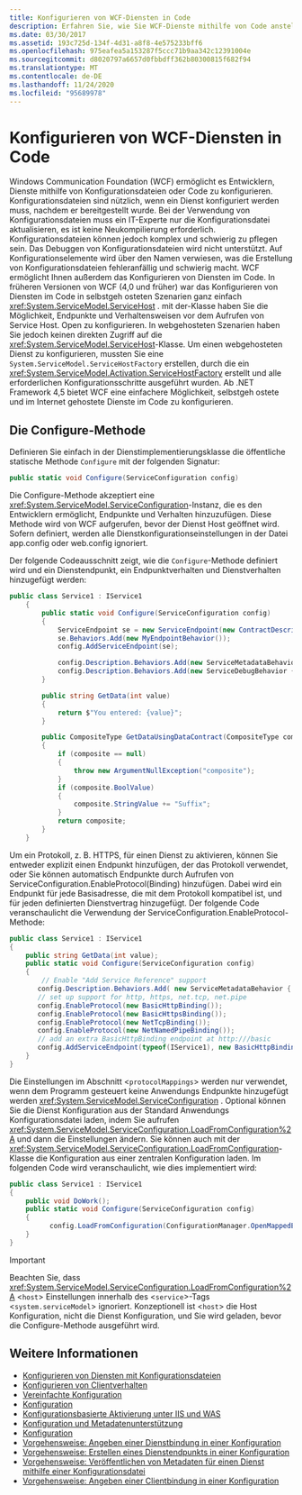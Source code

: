 ```yaml
---
title: Konfigurieren von WCF-Diensten in Code
description: Erfahren Sie, wie Sie WCF-Dienste mithilfe von Code anstelle von Konfigurationsdateien für selbstgeh ostete und im Internet gehostete Dienste konfigurieren können.
ms.date: 03/30/2017
ms.assetid: 193c725d-134f-4d31-a8f8-4e575233bff6
ms.openlocfilehash: 975eafea5a153287f5ccc71b9aa342c12391004e
ms.sourcegitcommit: d8020797a6657d0fbbdff362b80300815f682f94
ms.translationtype: MT
ms.contentlocale: de-DE
ms.lasthandoff: 11/24/2020
ms.locfileid: "95689978"
---
```

# <a name="configuring-wcf-services-in-code"></a>Konfigurieren von WCF-Diensten in Code
Windows Communication Foundation (WCF) ermöglicht es Entwicklern, Dienste mithilfe von Konfigurationsdateien oder Code zu konfigurieren.  Konfigurationsdateien sind nützlich, wenn ein Dienst konfiguriert werden muss, nachdem er bereitgestellt wurde. Bei der Verwendung von Konfigurationsdateien muss ein IT-Experte nur die Konfigurationsdatei aktualisieren, es ist keine Neukompilierung erforderlich. Konfigurationsdateien können jedoch komplex und schwierig zu pflegen sein. Das Debuggen von Konfigurationsdateien wird nicht unterstützt. Auf Konfigurationselemente wird über den Namen verwiesen, was die Erstellung von Konfigurationsdateien fehleranfällig und schwierig macht. WCF ermöglicht Ihnen außerdem das Konfigurieren von Diensten im Code. In früheren Versionen von WCF (4,0 und früher) war das Konfigurieren von Diensten im Code in selbstgeh osteten Szenarien ganz einfach <xref:System.ServiceModel.ServiceHost> . mit der-Klasse haben Sie die Möglichkeit, Endpunkte und Verhaltensweisen vor dem Aufrufen von Service Host. Open zu konfigurieren. In webgehosteten Szenarien haben Sie jedoch keinen direkten Zugriff auf die <xref:System.ServiceModel.ServiceHost>-Klasse. Um einen webgehosteten Dienst zu konfigurieren, mussten Sie eine `System.ServiceModel.ServiceHostFactory` erstellen, durch die ein <xref:System.ServiceModel.Activation.ServiceHostFactory> erstellt und alle erforderlichen Konfigurationsschritte ausgeführt wurden. Ab .NET Framework 4,5 bietet WCF eine einfachere Möglichkeit, selbstgeh ostete und im Internet gehostete Dienste im Code zu konfigurieren.

## <a name="the-configure-method"></a>Die Configure-Methode
 Definieren Sie einfach in der Dienstimplementierungsklasse die öffentliche statische Methode `Configure` mit der folgenden Signatur:

```csharp
public static void Configure(ServiceConfiguration config)
```

 Die Configure-Methode akzeptiert eine <xref:System.ServiceModel.ServiceConfiguration>-Instanz, die es den Entwicklern ermöglicht, Endpunkte und Verhalten hinzuzufügen. Diese Methode wird von WCF aufgerufen, bevor der Dienst Host geöffnet wird. Sofern definiert, werden alle Dienstkonfigurationseinstellungen in der Datei app.config oder web.config ignoriert.

 Der folgende Codeausschnitt zeigt, wie die `Configure`-Methode definiert wird und ein Dienstendpunkt, ein Endpunktverhalten und Dienstverhalten hinzugefügt werden:

```csharp
public class Service1 : IService1
    {
        public static void Configure(ServiceConfiguration config)
        {
            ServiceEndpoint se = new ServiceEndpoint(new ContractDescription("IService1"), new BasicHttpBinding(), new EndpointAddress("basic"));
            se.Behaviors.Add(new MyEndpointBehavior());
            config.AddServiceEndpoint(se);

            config.Description.Behaviors.Add(new ServiceMetadataBehavior { HttpGetEnabled = true });
            config.Description.Behaviors.Add(new ServiceDebugBehavior { IncludeExceptionDetailInFaults = true });
        }

        public string GetData(int value)
        {
            return $"You entered: {value}";
        }

        public CompositeType GetDataUsingDataContract(CompositeType composite)
        {
            if (composite == null)
            {
                throw new ArgumentNullException("composite");
            }
            if (composite.BoolValue)
            {
                composite.StringValue += "Suffix";
            }
            return composite;
        }
    }
```

 Um ein Protokoll, z. B. HTTPS, für einen Dienst zu aktivieren, können Sie entweder explizit einen Endpunkt hinzufügen, der das Protokoll verwendet, oder Sie können automatisch Endpunkte durch Aufrufen von ServiceConfiguration.EnableProtocol(Binding) hinzufügen. Dabei wird ein Endpunkt für jede Basisadresse, die mit dem Protokoll kompatibel ist, und für jeden definierten Dienstvertrag hinzugefügt. Der folgende Code veranschaulicht die Verwendung der ServiceConfiguration.EnableProtocol-Methode:

```csharp
public class Service1 : IService1
{
    public string GetData(int value);
    public static void Configure(ServiceConfiguration config)
    {
        // Enable "Add Service Reference" support
       config.Description.Behaviors.Add( new ServiceMetadataBehavior { HttpGetEnabled = true });
       // set up support for http, https, net.tcp, net.pipe
       config.EnableProtocol(new BasicHttpBinding());
       config.EnableProtocol(new BasicHttpsBinding());
       config.EnableProtocol(new NetTcpBinding());
       config.EnableProtocol(new NetNamedPipeBinding());
       // add an extra BasicHttpBinding endpoint at http:///basic
       config.AddServiceEndpoint(typeof(IService1), new BasicHttpBinding(),"basic");
    }
}
```

 Die Einstellungen im Abschnitt <`protocolMappings`> werden nur verwendet, wenn dem Programm gesteuert keine Anwendungs Endpunkte hinzugefügt werden <xref:System.ServiceModel.ServiceConfiguration> . Optional können Sie die Dienst Konfiguration aus der Standard Anwendungs Konfigurationsdatei laden, indem Sie aufrufen <xref:System.ServiceModel.ServiceConfiguration.LoadFromConfiguration%2A> und dann die Einstellungen ändern. Sie können auch mit der <xref:System.ServiceModel.ServiceConfiguration.LoadFromConfiguration>-Klasse die Konfiguration aus einer zentralen Konfiguration laden. Im folgenden Code wird veranschaulicht, wie dies implementiert wird:

```csharp
public class Service1 : IService1
{
    public void DoWork();
    public static void Configure(ServiceConfiguration config)
    {
          config.LoadFromConfiguration(ConfigurationManager.OpenMappedExeConfiguration(new ExeConfigurationFileMap { ExeConfigFilename = @"c:\sharedConfig\MyConfig.config" }, ConfigurationUserLevel.None));
    }
}
```

> [!IMPORTANT]
> Beachten Sie, dass <xref:System.ServiceModel.ServiceConfiguration.LoadFromConfiguration%2A> <`host`> Einstellungen innerhalb des <`service`>-Tags <`system.serviceModel`> ignoriert. Konzeptionell ist <`host`> die Host Konfiguration, nicht die Dienst Konfiguration, und Sie wird geladen, bevor die Configure-Methode ausgeführt wird.

## <a name="see-also"></a>Weitere Informationen

- [Konfigurieren von Diensten mit Konfigurationsdateien](configuring-services-using-configuration-files.md)
- [Konfigurieren von Clientverhalten](configuring-client-behaviors.md)
- [Vereinfachte Konfiguration](simplified-configuration.md)
- [Konfiguration](./samples/configuration-sample.md)
- [Konfigurationsbasierte Aktivierung unter IIS und WAS](./feature-details/configuration-based-activation-in-iis-and-was.md)
- [Konfiguration und Metadatenunterstützung](./extending/configuration-and-metadata-support.md)
- [Konfiguration](./diagnostics/exceptions-reference/configuration.md)
- [Vorgehensweise: Angeben einer Dienstbindung in einer Konfiguration](how-to-specify-a-service-binding-in-configuration.md)
- [Vorgehensweise: Erstellen eines Dienstendpunkts in einer Konfiguration](./feature-details/how-to-create-a-service-endpoint-in-configuration.md)
- [Vorgehensweise: Veröffentlichen von Metadaten für einen Dienst mithilfe einer Konfigurationsdatei](./feature-details/how-to-publish-metadata-for-a-service-using-a-configuration-file.md)
- [Vorgehensweise: Angeben einer Clientbindung in einer Konfiguration](how-to-specify-a-client-binding-in-configuration.md)
